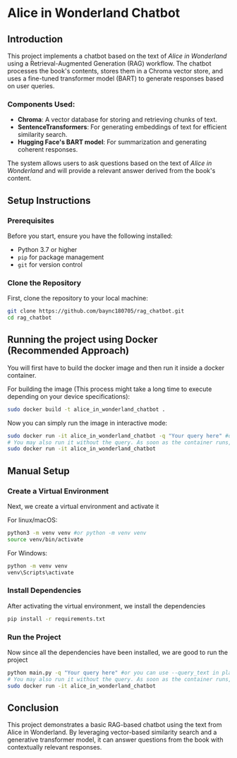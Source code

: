 # Alice in Wonderland Chatbot

## Introduction
This project implements a chatbot based on the text of *Alice in Wonderland* using a Retrieval-Augmented Generation (RAG) workflow. The chatbot processes the book's contents, stores them in a Chroma vector store, and uses a fine-tuned transformer model (BART) to generate responses based on user queries.

### Components Used:
- **Chroma**: A vector database for storing and retrieving chunks of text.
- **SentenceTransformers**: For generating embeddings of text for efficient similarity search.
- **Hugging Face's BART model**: For summarization and generating coherent responses.

The system allows users to ask questions based on the text of *Alice in Wonderland* and will provide a relevant answer derived from the book's content.

## Setup Instructions

### Prerequisites
Before you start, ensure you have the following installed:
- Python 3.7 or higher
- `pip` for package management
- `git` for version control

### Clone the Repository
First, clone the repository to your local machine:

```bash
git clone https://github.com/baync180705/rag_chatbot.git
cd rag_chatbot
```
## Running the project using Docker (Recommended Approach)
You will first have to build the docker image and then run it inside a docker container.

For building the image (This process might take a long time to execute depending on your device specifications):
```bash
sudo docker build -t alice_in_wonderland_chatbot .
```

Now you can simply run the image in interactive mode:
```bash
sudo docker run -it alice_in_wonderland_chatbot -q "Your query here" #or you can use --query_text in place of -q
# You may also run it without the query. As soon as the container runs, you will eventually be prompted to enter it.
sudo docker run -it alice_in_wonderland_chatbot
```

## Manual Setup 

### Create a Virtual Environment
Next, we create a virtual environment and activate it

For linux/macOS:
```bash
python3 -m venv venv #or python -m venv venv
source venv/bin/activate
```

For Windows:
```bash
python -m venv venv
venv\Scripts\activate
```

### Install Dependencies
After activating the virtual environment, we install the dependencies

```bash
pip install -r requirements.txt
```

### Run the Project
Now since all the dependencies have been installed, we are good to run the project

```bash
python main.py -q "Your query here" #or you can use --query_text in place of -q
# You may also run it without the query. As soon as the container runs, you will eventually be prompted to enter it.
sudo docker run -it alice_in_wonderland_chatbot
```

## Conclusion
This project demonstrates a basic RAG-based chatbot using the text from Alice in Wonderland. By leveraging vector-based similarity search and a generative transformer model, it can answer questions from the book with contextually relevant responses.
